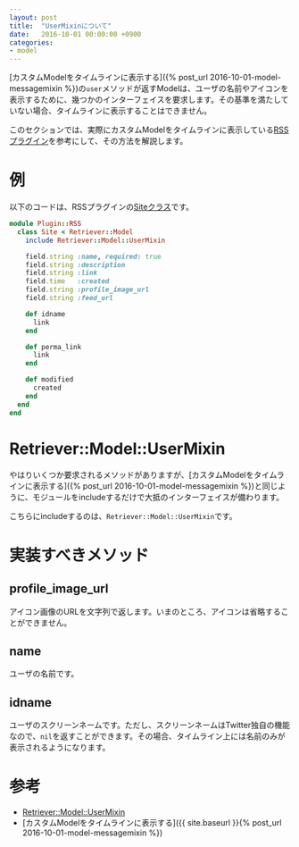 ```yaml
---
layout: post
title:  "UserMixinについて"
date:   2016-10-01 00:00:00 +0900
categories:
- model
---
```


[カスタムModelをタイムラインに表示する]({% post_url 2016-10-01-model-messagemixin %})の`user`メソッドが返すModelは、ユーザの名前やアイコンを表示するために、幾つかのインターフェイスを要求します。その基準を満たしていない場合、タイムラインに表示することはできません。

このセクションでは、実際にカスタムModelをタイムラインに表示している[RSSプラグイン](https://github.com/toshia/rss)を参考にして、その方法を解説します。

# 例

以下のコードは、RSSプラグインの[Siteクラス](https://github.com/toshia/rss/blob/master/model/site.rb)です。

```ruby
module Plugin::RSS
  class Site < Retriever::Model
    include Retriever::Model::UserMixin

    field.string :name, required: true
    field.string :description
    field.string :link
    field.time   :created
    field.string :profile_image_url
    field.string :feed_url

    def idname
      link
    end

    def perma_link
      link
    end

    def modified
      created
    end
  end
end
```

# Retriever::Model::UserMixin

やはりいくつか要求されるメソッドがありますが、[カスタムModelをタイムラインに表示する]({% post_url 2016-10-01-model-messagemixin %})と同じように、モジュールをincludeするだけで大抵のインターフェイスが備わります。

こちらにincludeするのは、`Retriever::Model::UserMixin`です。

# 実装すべきメソッド

## profile\_image\_url

アイコン画像のURLを文字列で返します。いまのところ、アイコンは省略することができません。

## name

ユーザの名前です。

## idname

ユーザのスクリーンネームです。ただし、スクリーンネームはTwitter独自の機能なので、`nil`を返すことができます。その場合、タイムライン上には名前のみが表示されるようになります。

# 参考
- [Retriever::Model::UserMixin](http://mikutter.hachune.net/rdoc/Model/UserMixin.html)
- [カスタムModelをタイムラインに表示する]({{ site.baseurl }}{% post_url 2016-10-01-model-messagemixin %})
